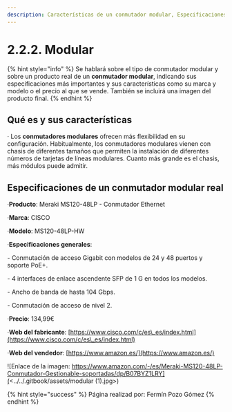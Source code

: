 ```yaml
---
description: Características de un conmutador modular, Especificaciones de un producto real
---
```


# 2.2.2. Modular

{% hint style="info" %}
Se hablará sobre el tipo de conmutador modular y sobre un producto real de un **conmutador modular**, indicando sus especificaciones más importantes y sus características como su marca y modelo o el precio al que se vende. También se incluirá una imagen del producto final.
{% endhint %}

## Qué es y sus características

· Los **conmutadores modulares** ofrecen más flexibilidad en su configuración. Habitualmente, los conmutadores modulares vienen con chasis de diferentes tamaños que permiten la instalación de diferentes números de tarjetas de líneas modulares. Cuanto más grande es el chasis, más módulos puede admitir.

## Especificaciones de un conmutador modular real

·**Producto**: Meraki MS120-48LP - Conmutador Ethernet

·**Marca**: CISCO

·**Modelo**: MS120-48LP-HW

·**Especificaciones generales**:

&#x20;    \- Conmutación de acceso Gigabit con modelos de 24 y 48 puertos y soporte PoE+.

&#x20;    \- 4 interfaces de enlace ascendente SFP de 1 G en todos los modelos.

&#x20;    \- Ancho de banda de hasta 104 Gbps.

&#x20;    \- Conmutación de acceso de nivel 2.

·**Precio**: 134,99€

·**Web del fabricante**: [https://www.cisco.com/c/es\_es/index.html](https://www.cisco.com/c/es\_es/index.html)

·**Web del vendedor**: [https://www.amazon.es/](https://www.amazon.es/)

![Enlace de la imagen: https://www.amazon.com/-/es/Meraki-MS120-48LP-Conmutador-Gestionable-soportadas/dp/B07BYZ1LRY](<../../.gitbook/assets/modular (1).jpg>)

{% hint style="success" %}
Página realizad por: Fermín Pozo Gómez
{% endhint %}
